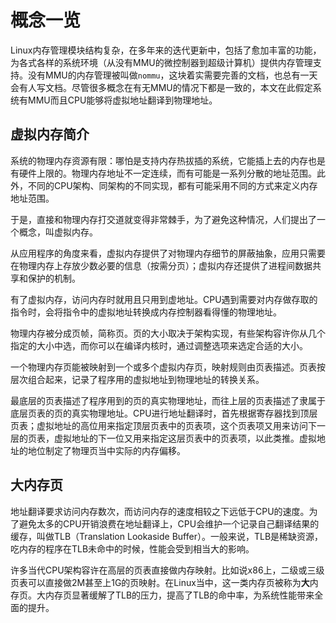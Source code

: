 # 概念一览

Linux内存管理模块结构复杂，在多年来的迭代更新中，包括了愈加丰富的功能，为各式各样的系统环境（从没有MMU的微控制器到超级计算机）提供内存管理支持。没有MMU的内存管理被叫做`nommu`，这块着实需要完善的文档，也总有一天会有人写文档。尽管很多概念在有无MMU的情况下都是一致的，本文在此假定系统有MMU而且CPU能够将虚拟地址翻译到物理地址。

## 虚拟内存简介

系统的物理内存资源有限：哪怕是支持内存热拔插的系统，它能插上去的内存也是有硬件上限的。物理内存地址不一定连续，而有可能是一系列分散的地址范围。此外，不同的CPU架构、同架构的不同实现，都有可能采用不同的方式来定义内存地址范围。

于是，直接和物理内存打交道就变得非常棘手，为了避免这种情况，人们提出了一个概念，叫虚拟内存。

从应用程序的角度来看，虚拟内存提供了对物理内存细节的屏蔽抽象，应用只需要在物理内存上存放少数必要的信息（按需分页）；虚拟内存还提供了进程间数据共享和保护的机制。

有了虚拟内存，访问内存时就用且只用到虚地址。CPU遇到需要对内存做存取的指令时，会将指令中的虚拟地址转换成内存控制器看得懂的物理地址。

物理内存被分成页帧，简称页。页的大小取决于架构实现，有些架构容许你从几个指定的大小中选，而你可以在编译内核时，通过调整选项来选定合适的大小。

一个物理内存页能被映射到一个或多个虚拟内存页，映射规则由页表描述。页表按层次组合起来，记录了程序用的虚拟地址到物理地址的转换关系。

最底层的页表描述了程序用到的页的真实物理地址，而往上层的页表描述了隶属于底层页表的页的真实物理地址。CPU进行地址翻译时，首先根据寄存器找到顶层页表；虚拟地址的高位用来指定顶层页表中的页表项，这个页表项又用来访问下一层的页表，虚拟地址的下一位又用来指定这层页表中的页表项，以此类推。虚拟地址的地位制定了物理页当中实际的内存偏移。

## 大内存页

地址翻译要求访问内存数次，而访问内存的速度相较之下远低于CPU的速度。为了避免太多的CPU开销浪费在地址翻译上，CPU会维护一个记录自己翻译结果的缓存，叫做TLB（Translation Lookaside Buffer）。一般来说，TLB是稀缺资源，吃内存的程序在TLB未命中的时候，性能会受到相当大的影响。

许多当代CPU架构容许在高层的页表直接做内存映射。比如说x86上，二级或三级页表可以直接做2M甚至上1G的页映射。在Linux当中，这一类内存页被称为**大**内存页。大内存页显著缓解了TLB的压力，提高了TLB的命中率，为系统性能带来全面的提升。

